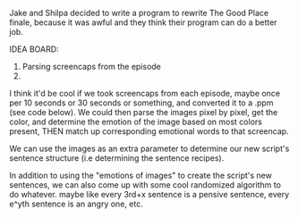 Jake and Shilpa decided to write a program to rewrite The Good Place finale, because it was awful and they think their program can do a better job.

IDEA BOARD:

1. Parsing screencaps from the episode
2. 
I think it'd be cool if we took screencaps from each episode, maybe once per 10 seconds or 30 seconds or something, and converted it to a .ppm (see code below). We could then parse the images pixel by pixel, get the color, and determine the emotion of the image based on most colors present, THEN match up corresponding emotional words to that screencap.

We can use the images as an extra parameter to determine our new script's sentence structure (i.e determining the sentence recipes).

In addition to using the "emotions of images" to create the script's new sentences, we can also come up with some cool randomized algorithm to do whatever. maybe like every 3rd+x sentence is a pensive sentence, every e^yth sentence is an angry one, etc.
